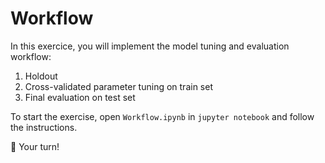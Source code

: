# Workflow

In this exercice, you will implement the model tuning and evaluation workflow:

1. Holdout
2. Cross-validated parameter tuning on train set
3. Final evaluation on test set

To start the exercise, open `Workflow.ipynb` in `jupyter notebook` and follow the instructions.

🚀 Your turn!


